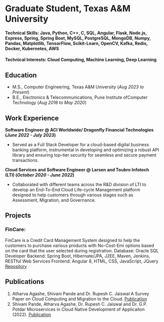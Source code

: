# Graduate Student, Texas A&M University

#### Technical Skills: Java, Python, C++, C, SQL, Angular, Flask, Node.js, Express, Spring, Spring Boot, MySQL, PostgreSQL, MongoDB, Numpy, Pandas, Matplotlib, TensorFlow, Scikit-Learn, OpenCV, Kafka, Redis, Docker, Kubernetes, AWS
#### Technical Interests: Cloud Computing, Machine Learning, Deep Learning

## Education
- M.S., Computer Engineering, Texas A&M University 	(_Aug 2023 to Present_)		        		
- B.E., Electronics & Telecommunications, Pune Institute ofComputer Technology (_Aug 2016 to May 2020_)

## Work Experience
**Software Engineer @ ACI Worldwide/ Dragonfly Financial Technologies (_June 2022 - July 2023_)**
- Served as a Full Stack Developer for a cloud-based digital business banking platform, instrumental in developing and optimizing a robust API library and ensuring top-tier security for seamless and secure payment transactions.

**Cloud Services and Software Engineer @ Larsen and Toubro Infotech (LTI) (_October 2020 - June 2022_)**
- Collaborated with different teams across the R\&D division of LTI to develop an End-To-End Cloud Life-cycle Management platform designed to help customers through various stages such as Assessment, Migration, and Governance.


## Projects
### FinCare:
FinCare is a Credit Card Management System designed to help the customers to purchase various products with No-Cost-Emi options based on the card that the user selected during registration.
Database: Oracle SQL Developer
Backend: Spring Boot, Hibernate/JPA, J2EE, Maven, Jenkins, RESTful Web Services
Frontend: Angular 8, HTML, CSS, JavaScript, JQuery
[Repository](https://github.com/a-agashe/FinCare)

## Publications
1. Atharva Agashe, Shivani Pande and Dr. Rupesh C. Jaiswal A Survey Paper on Cloud Computing and Migration to the Cloud. [Publication](https://www.jetir.org/papers/JETIR2210035.pdf)
2. Shivani Pande, Atharva Agashe, Dr. Rupesh C. Jaiswal and Dr. G.P. Potdar Microservices in Cloud Native Development of Applicaiton (2022). [Publication](https://ijcrt.org/papers/IJCRT2210367.pdf)
